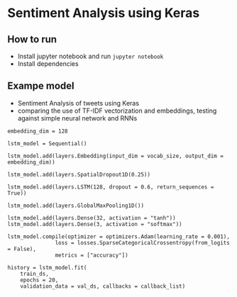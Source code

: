 # Sentiment Analysis using Keras

## How to run
- Install jupyter notebook and run `jupyter notebook`
- Install dependencies

## Exampe model
- Sentiment Analysis of tweets using Keras
- comparing the use of TF-IDF vectorization and embeddings, testing against simple neural network and RNNs
```
embedding_dim = 128

lstm_model = Sequential()

lstm_model.add(layers.Embedding(input_dim = vocab_size, output_dim = embedding_dim))

lstm_model.add(layers.SpatialDropout1D(0.25))

lstm_model.add(layers.LSTM(128, dropout = 0.6, return_sequences = True))

lstm_model.add(layers.GlobalMaxPooling1D())

lstm_model.add(layers.Dense(32, activation = "tanh"))
lstm_model.add(layers.Dense(3, activation = "softmax"))

lstm_model.compile(optimizer = optimizers.Adam(learning_rate = 0.001),
               loss = losses.SparseCategoricalCrossentropy(from_logits = False),
               metrics = ["accuracy"])

history = lstm_model.fit(
    train_ds,
    epochs = 20,
    validation_data = val_ds, callbacks = callback_list)
```
